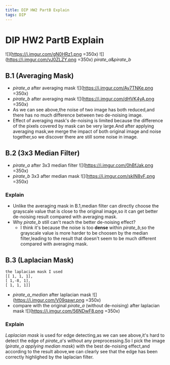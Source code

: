 ```yaml
---
title: DIP HW2 PartB Explain
tags: DIP
---
```


# DIP HW2 PartB Explain
![](https://i.imgur.com/gN0HRz1.png =350x) ![](https://i.imgur.com/vJ0ZLZY.png =350x)
*pirate_a*&*pirate_b*

## B.1 (Averaging Mask)
* *pirate_a* after averaging mask
![](https://i.imgur.com/Ay7TNKe.png =350x)
* *pirate_b* after averaging mask
![](https://i.imgur.com/dHVK4yA.png =350x)
* As we can see above,the noise of two image has both reduced,and there has no much difference between two de-noising image. 
* Effect of averaging mask's de-noising is limited because the difference of the pixels covered by mask can be very large.And after applying averaging mask,we merge the impact of both original image and noise together,so we discover there are still some noise in image.


## B.2 (3x3 Median Filter)
* *pirate_a* after 3x3 median filter
![](https://i.imgur.com/0hBfJak.png =350x)
* *pirate_b* 3x3 after median mask
![](https://i.imgur.com/skIN8vF.png =350x)
### Explain
* Unlike the averaging mask in B.1,median filter can directly choose the grayscale value that is close to the original image,so it can get better de-noising result compared with averaging mask.
* Why *pirate_b* still can't reach the better de-noising effect?
    * I think it's because the noise is too **dense** within *pirate_b*,so the grayscale value is more harder to be choosen by the median filter,leading to the result that doesn't seem to be much different compared with averaging mask.

## B.3 (Laplacian Mask)
```type
the laplacian mask I used
[[ 1, 1, 1],
[ 1,-8, 1],
[ 1, 1, 1]]
```
* *pirate_a_median* after laplacian mask
![](https://i.imgur.com/V09qawr.png =350x)
* compare with the original *pirate_a* (without de-noising) after laplacian mask
![](https://i.imgur.com/56NDwF8.png =350x)
### Explain
*Laplacian mask* is used for edge detecting,as we can see above,it's hard to detect the edge of *pirate_a*'s without any preprocessing.So I pick the image (*pirate_a applying median mask*) with the best de-noising effect,and according to the result above,we can clearly see that the edge has been correctly highlighed by the laplacian filter.